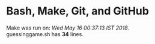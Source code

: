 # Bash, Make, Git, and GitHub
Make was run on: _Wed May 16 00:37:13 IST 2018_.  
guessinggame.sh has __34__ lines.  
